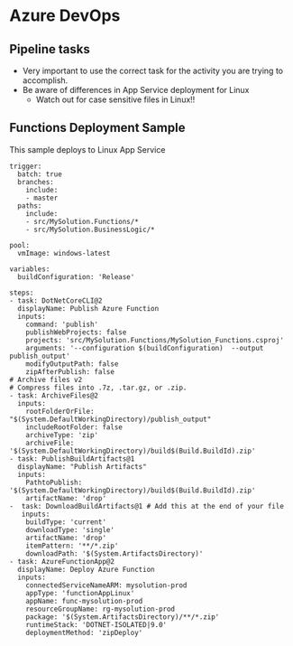 # Azure DevOps

## Pipeline tasks
- Very important to use the correct task for the activity you are trying to accomplish.
- Be aware of differences in App Service deployment for Linux
  - Watch out for case sensitive files in Linux!!

## Functions Deployment Sample
This sample deploys to Linux App Service
```
trigger:
  batch: true
  branches:
    include:
    - master
  paths:
    include:
    - src/MySolution.Functions/*
    - src/MySolution.BusinessLogic/*

pool:
  vmImage: windows-latest

variables:
  buildConfiguration: 'Release'

steps:
- task: DotNetCoreCLI@2
  displayName: Publish Azure Function
  inputs:
    command: 'publish'
    publishWebProjects: false
    projects: 'src/MySolution.Functions/MySolution_Functions.csproj'
    arguments: '--configuration $(buildConfiguration)  --output publish_output'
    modifyOutputPath: false
    zipAfterPublish: false
# Archive files v2
# Compress files into .7z, .tar.gz, or .zip.
- task: ArchiveFiles@2
  inputs:
    rootFolderOrFile: "$(System.DefaultWorkingDirectory)/publish_output"
    includeRootFolder: false
    archiveType: 'zip'
    archiveFile: '$(System.DefaultWorkingDirectory)/build$(Build.BuildId).zip'
- task: PublishBuildArtifacts@1
  displayName: "Publish Artifacts"
  inputs:
    PathtoPublish: '$(System.DefaultWorkingDirectory)/build$(Build.BuildId).zip'
    artifactName: 'drop'
-  task: DownloadBuildArtifacts@1 # Add this at the end of your file
   inputs:
    buildType: 'current'
    downloadType: 'single'
    artifactName: 'drop'
    itemPattern: '**/*.zip'
    downloadPath: '$(System.ArtifactsDirectory)'
- task: AzureFunctionApp@2
  displayName: Deploy Azure Function
  inputs:
    connectedServiceNameARM: mysolution-prod
    appType: 'functionAppLinux'
    appName: func-mysolution-prod
    resourceGroupName: rg-mysolution-prod
    package: '$(System.ArtifactsDirectory)/**/*.zip'
    runtimeStack: 'DOTNET-ISOLATED|9.0'
    deploymentMethod: 'zipDeploy'
